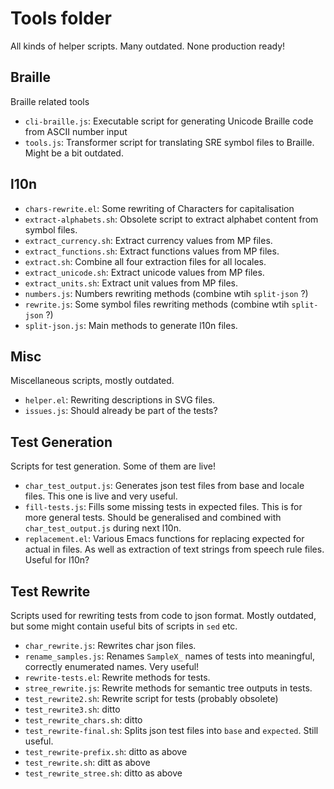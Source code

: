 # Tools folder

All kinds of helper scripts. Many outdated. None production ready!

## Braille

Braille related tools

* `cli-braille.js`: Executable script for generating Unicode Braille code from
  ASCII number input
* `tools.js`: Transformer script for translating SRE symbol files to
  Braille. Might be a bit outdated.


## l10n

* `chars-rewrite.el`: Some rewriting of Characters for capitalisation
* `extract-alphabets.sh`: Obsolete script to extract alphabet content from symbol files.
* `extract_currency.sh`: Extract currency values from MP files.
* `extract_functions.sh`: Extract functions values from MP files.
* `extract.sh`: Combine all four extraction files for all locales.
* `extract_unicode.sh`: Extract unicode values from MP files.
* `extract_units.sh`: Extract unit values from MP files.
* `numbers.js`: Numbers rewriting methods (combine wtih `split-json` ?)
* `rewrite.js`: Some symbol files rewriting methods (combine wtih `split-json` ?)
* `split-json.js`: Main methods to generate l10n files.


## Misc

Miscellaneous scripts, mostly outdated. 

* `helper.el`: Rewriting descriptions in SVG files.
* `issues.js`: Should already be part of the tests?
 

## Test Generation

Scripts for test generation. Some of them are live!

* `char_test_output.js`: Generates json test files from base and locale
  files. This one is live and very useful.
* `fill-tests.js`: Fills some missing tests in expected files. This is for more
  general tests. Should be generalised and combined with `char_test_output.js`
  during next l10n.
* `replacement.el`: Various Emacs functions for replacing expected for actual in files.
  As well as extraction of text strings from speech rule files. Useful for l10n?



## Test Rewrite

Scripts used for rewriting tests from code to json format. Mostly outdated, but
some might contain useful bits of scripts in `sed` etc.


* `char_rewrite.js`: Rewrites char json files.
* `rename_samples.js`: Renames `SampleX_` names of tests into meaningful,
  correctly enumerated names. Very useful!
* `rewrite-tests.el`: Rewrite methods for tests.
* `stree_rewrite.js`: Rewrite methods for semantic tree outputs in tests.
* `test_rewrite2.sh`: Rewrite script for tests (probably obsolete)
* `test_rewrite3.sh`: ditto
* `test_rewrite_chars.sh`: ditto
* `test_rewrite-final.sh`: Splits json test files into `base` and `expected`. Still useful.
* `test_rewrite-prefix.sh`: ditto as above
* `test_rewrite.sh`: ditt as above
* `test_rewrite_stree.sh`: ditto as above

